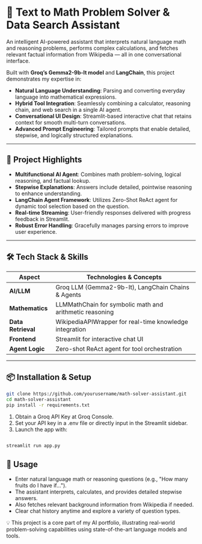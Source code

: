 # 🧮 Text to Math Problem Solver & Data Search Assistant

An intelligent AI-powered assistant that interprets natural language math and reasoning problems, performs complex calculations, and fetches relevant factual information from Wikipedia — all in one conversational interface.

Built with **Groq’s Gemma2-9b-It model** and **LangChain**, this project demonstrates my expertise in:

- **Natural Language Understanding**: Parsing and converting everyday language into mathematical expressions.
- **Hybrid Tool Integration**: Seamlessly combining a calculator, reasoning chain, and web search in a single AI agent.
- **Conversational UI Design**: Streamlit-based interactive chat that retains context for smooth multi-turn conversations.
- **Advanced Prompt Engineering**: Tailored prompts that enable detailed, stepwise, and logically structured explanations.

---

## 🚀 Project Highlights

- **Multifunctional AI Agent**: Combines math problem-solving, logical reasoning, and factual lookup.
- **Stepwise Explanations**: Answers include detailed, pointwise reasoning to enhance understanding.
- **LangChain Agent Framework**: Utilizes Zero-Shot ReAct agent for dynamic tool selection based on the question.
- **Real-time Streaming**: User-friendly responses delivered with progress feedback in Streamlit.
- **Robust Error Handling**: Gracefully manages parsing errors to improve user experience.

---

## 🛠️ Tech Stack & Skills

| Aspect            | Technologies & Concepts                                  |
|-------------------|---------------------------------------------------------|
| **AI/LLM**        | Groq LLM (Gemma2-9b-It), LangChain Chains & Agents     |
| **Mathematics**   | LLMMathChain for symbolic math and arithmetic reasoning |
| **Data Retrieval**| WikipediaAPIWrapper for real-time knowledge integration |
| **Frontend**      | Streamlit for interactive chat UI                        |
| **Agent Logic**   | Zero-shot ReAct agent for tool orchestration             |

---

## 📦 Installation & Setup

```bash
git clone https://github.com/yourusername/math-solver-assistant.git
cd math-solver-assistant
pip install -r requirements.txt
```
1. Obtain a Groq API Key at Groq Console.
2. Set your API key in a .env file or directly input in the Streamlit sidebar.
3. Launch the app with:
```bash

streamlit run app.py

```

## 🎯 Usage
- Enter natural language math or reasoning questions (e.g., "How many fruits do I have if...").
- The assistant interprets, calculates, and provides detailed stepwise answers.
- Also fetches relevant background information from Wikipedia if needed.
- Clear chat history anytime and explore a variety of question types.

💡 This project is a core part of my AI portfolio, illustrating real-world problem-solving capabilities using state-of-the-art language models and tools.